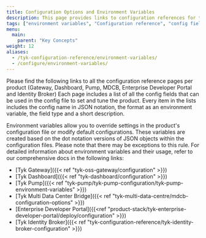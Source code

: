 ```yaml
---
title: Configuration Options and Environment Variables
description: This page provides links to configuration references for the various Tyk components, including the Gateway, Dashboard, Pump, MDCB, Developer Portal and Identity Broker.
tags: ["environment variables", "Configuration reference", "config field", "Reference documentation"]
menu:
  main:
    parent: "Key Concepts"
weight: 12
aliases:
  - /tyk-configuration-reference/environment-variables/
  - /configure/environment-variables/
---
```


Please find the following links to all the configuration reference pages per product (Gateway, Dashboard, Pump, MDCB, Enterprise Developer Portal and Identity Broker)
Each page includes a list of all the config fields that can be used in the config file to set and tune the product.
Every item in the lists includes the config name in JSON notation, the format as an environment variable, the field type and a short description.

Environment variables allow you to override settings in the product's configuration file or modify default configurations. These variables are created based on the dot notation versions of JSON objects within the configuration files. Please note that there may be exceptions to this rule. For detailed information about environment variables and their usage, refer to our comprehensive docs in the following links:

- [Tyk Gateway]({{< ref "tyk-oss-gateway/configuration" >}})
- [Tyk Dashboard]({{< ref "tyk-dashboard/configuration" >}})
- [Tyk Pump]({{< ref "tyk-pump/tyk-pump-configuration/tyk-pump-environment-variables" >}})
- [Tyk Multi Data Center Bridge]({{< ref "tyk-multi-data-centre/mdcb-configuration-options" >}})
- [Enterprise Developer Portal]({{<ref "product-stack/tyk-enterprise-developer-portal/deploy/configuration" >}})
- [Tyk Identity Broker]({{< ref "tyk-configuration-reference/tyk-identity-broker-configuration" >}})
